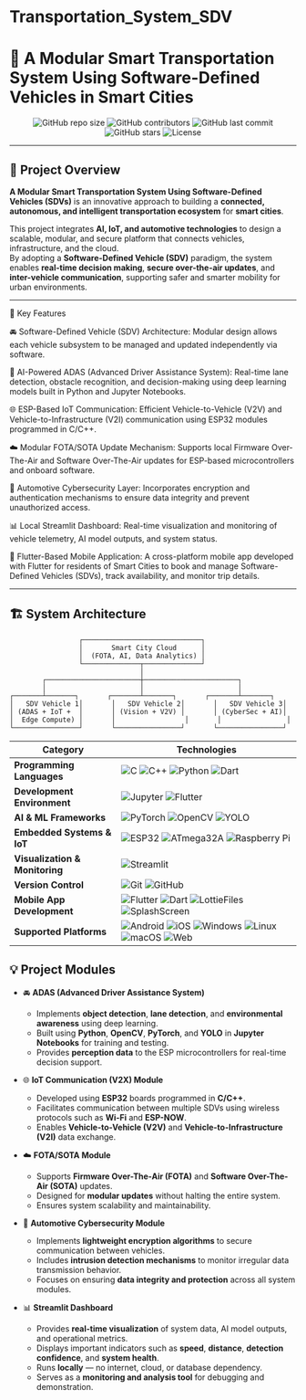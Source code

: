 # Transportation_System_SDV
# 🚗 A Modular Smart Transportation System Using Software-Defined Vehicles in Smart Cities  

<div align="center">

![GitHub repo size](https://img.shields.io/github/repo-size/mmtrabya/Transportation_System_SDV?color=brightgreen)
![GitHub contributors](https://img.shields.io/github/contributors/mmtrabya/Transportation_System_SDV)
![GitHub last commit](https://img.shields.io/github/last-commit/mmtrabya/Transportation_System_SDV?color=blue)
![GitHub stars](https://img.shields.io/github/stars/mmtrabya/Transportation_System_SDV?style=social)
![License](https://img.shields.io/badge/License-Apache-blue.svg)

</div>

---

## 🌆 Project Overview  

**A Modular Smart Transportation System Using Software-Defined Vehicles (SDVs)** is an innovative approach to building a **connected, autonomous, and intelligent transportation ecosystem** for **smart cities**.  

This project integrates **AI, IoT, and automotive technologies** to design a scalable, modular, and secure platform that connects vehicles, infrastructure, and the cloud.  
By adopting a **Software-Defined Vehicle (SDV)** paradigm, the system enables **real-time decision making**, **secure over-the-air updates**, and **inter-vehicle communication**, supporting safer and smarter mobility for urban environments.  

---

🧩 Key Features

🚘 Software-Defined Vehicle (SDV) Architecture:
Modular design allows each vehicle subsystem to be managed and updated independently via software.

🧠 AI-Powered ADAS (Advanced Driver Assistance System):
Real-time lane detection, obstacle recognition, and decision-making using deep learning models built in Python and Jupyter Notebooks.

🌐 ESP-Based IoT Communication:
Efficient Vehicle-to-Vehicle (V2V) and Vehicle-to-Infrastructure (V2I) communication using ESP32 modules programmed in C/C++.

☁️ Modular FOTA/SOTA Update Mechanism:
Supports local Firmware Over-The-Air and Software Over-The-Air updates for ESP-based microcontrollers and onboard software.

🔐 Automotive Cybersecurity Layer:
Incorporates encryption and authentication mechanisms to ensure data integrity and prevent unauthorized access.

📊 Local Streamlit Dashboard:
Real-time visualization and monitoring of vehicle telemetry, AI model outputs, and system status.

📱 Flutter-Based Mobile Application:
A cross-platform mobile app developed with Flutter for residents of Smart Cities to book and manage Software-Defined Vehicles (SDVs), track availability, and monitor trip details.

---

## 🏗️ System Architecture  

```text
                 ┌─────────────────────────────┐
                 │       Smart City Cloud      │
                 │  (FOTA, AI, Data Analytics) │
                 └──────────────┬──────────────┘
                                │
        ┌───────────────────────┼───────────────────────┐
        │                       │                       │
┌───────┴───────┐       ┌───────┴───────┐       ┌───────┴───────┐
│   SDV Vehicle 1│       │   SDV Vehicle 2│       │   SDV Vehicle 3│
│ (ADAS + IoT +  │       │ (Vision + V2V) │       │ (CyberSec + AI)│
│  Edge Compute) │       │                 │       │                │
└────────────────┘       └────────────────┘       └────────────────┘

```

| Category                       | Technologies                                                                                                                                                                                                                                                                                                                                                                                                                                                        |
| ------------------------------ | ------------------------------------------------------------------------------------------------------------------------------------------------------------------------------------------------------------------------------------------------------------------------------------------------------------------------------------------------------------------------------------------------------------------------------------------------------------------- |
| **Programming Languages**      | ![C](https://img.shields.io/badge/C-00599C?logo=c\&logoColor=white) ![C++](https://img.shields.io/badge/C++-00599C?logo=cplusplus\&logoColor=white) ![Python](https://img.shields.io/badge/Python-3670A0?logo=python\&logoColor=ffdd54) ![Dart](https://img.shields.io/badge/Dart-0175C2?logo=dart\&logoColor=white)                                                                                                                                                |
| **Development Environment**    | ![Jupyter](https://img.shields.io/badge/Jupyter-FA0F00?logo=jupyter\&logoColor=white) ![Flutter](https://img.shields.io/badge/Flutter-02569B?logo=flutter\&logoColor=white)                                                                                                                                                                                                                                                                                         |
| **AI & ML Frameworks**         | ![PyTorch](https://img.shields.io/badge/PyTorch-EE4C2C?logo=pytorch\&logoColor=white) ![OpenCV](https://img.shields.io/badge/OpenCV-27338e?logo=opencv\&logoColor=white) ![YOLO](https://img.shields.io/badge/YOLO-00FFFF?logo=yolo\&logoColor=black)                                                                                                                                                                                                               |
| **Embedded Systems & IoT**     | ![ESP32](https://img.shields.io/badge/ESP32-000000?logo=espressif\&logoColor=white) ![ATmega32A](https://img.shields.io/badge/ATmega32A-00205B?logo=atmel\&logoColor=white) ![Raspberry Pi](https://img.shields.io/badge/Raspberry%20Pi-A22846?logo=raspberrypi\&logoColor=white)                                                                                                                                                                                   |
| **Visualization & Monitoring** | ![Streamlit](https://img.shields.io/badge/Streamlit-FF4B4B?logo=streamlit\&logoColor=white)                                                                                                                                                                                                                                                                                                                                                                         |
| **Version Control**            | ![Git](https://img.shields.io/badge/Git-F05032?logo=git\&logoColor=white) ![GitHub](https://img.shields.io/badge/GitHub-181717?logo=github\&logoColor=white)                                                                                                                                                                                                                                                                                                        |
| **Mobile App Development**     | ![Flutter](https://img.shields.io/badge/Flutter-02569B?logo=flutter\&logoColor=white) ![Dart](https://img.shields.io/badge/Dart-0175C2?logo=dart\&logoColor=white) ![LottieFiles](https://img.shields.io/badge/LottieFiles-00D9A3?logo=lottie\&logoColor=white) ![SplashScreen](https://img.shields.io/badge/Splash%20Screen-FFD700?logo=flutter\&logoColor=black)                                                                                                  |
| **Supported Platforms**        | ![Android](https://img.shields.io/badge/Android-3DDC84?logo=android\&logoColor=white) ![iOS](https://img.shields.io/badge/iOS-000000?logo=apple\&logoColor=white) ![Windows](https://img.shields.io/badge/Windows-0078D6?logo=windows\&logoColor=white) ![Linux](https://img.shields.io/badge/Linux-FCC624?logo=linux\&logoColor=black) ![macOS](https://img.shields.io/badge/macOS-000000?logo=apple\&logoColor=white) ![Web](https://img.shields.io/badge/Web-42) |




## 💡 Project Modules  

- 🚘 **ADAS (Advanced Driver Assistance System)**  
  - Implements **object detection**, **lane detection**, and **environmental awareness** using deep learning.  
  - Built using **Python**, **OpenCV**, **PyTorch**, and **YOLO** in **Jupyter Notebooks** for training and testing.  
  - Provides **perception data** to the ESP microcontrollers for real-time decision support.  

- 🌐 **IoT Communication (V2X) Module**  
  - Developed using **ESP32** boards programmed in **C/C++**.  
  - Facilitates communication between multiple SDVs using wireless protocols such as **Wi-Fi** and **ESP-NOW**.  
  - Enables **Vehicle-to-Vehicle (V2V)** and **Vehicle-to-Infrastructure (V2I)** data exchange.  

- ☁️ **FOTA/SOTA Module**  
  - Supports **Firmware Over-The-Air (FOTA)** and **Software Over-The-Air (SOTA)** updates.  
  - Designed for **modular updates** without halting the entire system.  
  - Ensures system scalability and maintainability.  

- 🔐 **Automotive Cybersecurity Module**  
  - Implements **lightweight encryption algorithms** to secure communication between vehicles.  
  - Includes **intrusion detection mechanisms** to monitor irregular data transmission behavior.  
  - Focuses on ensuring **data integrity and protection** across all system modules.  

- 📊 **Streamlit Dashboard**  
  - Provides **real-time visualization** of system data, AI model outputs, and operational metrics.  
  - Displays important indicators such as **speed**, **distance**, **detection confidence**, and **system health**.  
  - Runs **locally** — no internet, cloud, or database dependency.  
  - Serves as a **monitoring and analysis tool** for debugging and demonstration.  
